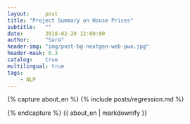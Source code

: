```yaml
---
layout:     post
title: "Project Summary on House Prices"
subtitle:   ""
date:       2018-02-20 12:00:00
author:     "Sara"
header-img: "img/post-bg-nextgen-web-pwa.jpg"
header-mask: 0.3
catalog:    true
multilingual: true
tags:
    - NLP
---
```



<div class="zh post-container">
{% capture about_en %}
{% include posts/regression.md %}

{% endcapture %}
{{ about_en | markdownify }}
</div>

<div class="en post-container">

</div>


